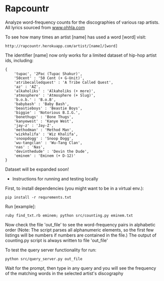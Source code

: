 Rapcountr
============
Analyze word-frequency counts for the discographies of various rap artists.
All lyrics sourced from www.ohhla.com

To see how many times an artist [name] has used a word [word] visit:
```
http://rapcountr.herokuapp.com/artist/[name]/[word]
```

The identifier [name] now only works for a limited dataset of hip-hop artist ids, including: 
```
{
    'tupac', '2Pac (Tupac Shakur)',
    '50cent' : '50 Cent (+ G-Unit)',
    'atribecalledquest' : 'A Tribe Called Quest',
    'az' : 'AZ',
    'alkaholiks' : 'Alkaholiks (+ more)',
    'atmosphere' : 'Atmosphere (+ Slug)',
    'b.o.b.' : 'B.o.B',
    'babybash' : 'Baby Bash',
    'beastieboys' : 'Beastie Boys',
    'biggie' : 'Notorious B.I.G.',
    'bonethugs' : 'Bone Thugs',
    'kanyewest' : 'Kanye West',
    'jay-z' : 'Jay-Z',
    'methodman' : 'Method Man',
    'wizkhalifa' : 'Wiz Khalifa',
    'snoopdogg' : 'Snoop Dogg',
    'wu-tangclan' : 'Wu-Tang Clan',
    'nas' : 'Nas',
    'devinthedude' : 'Devin the Dude',
    'eminem' : 'Eminem (+ D-12)'
}
```
Dataset will be expanded soon!

* Instructions for running and testing locally

First, to install dependencies (you might want to be in a virtual env.):
```
pip install -r requrements.txt
```

Run [example]:
```
ruby find_txt.rb eminem; python src/counting.py eminem.txt 
```

Now check the file 'out_file' to see the word-frequency pairs in alphabetic order
(Note: The script parses all alphanumeric elements, so the first few listings will be numbers if numbers are contained in the file.)
The output of counting.py script is always written to file 'out_file'

To test the query server functionality for run:
```
python src/query_server.py out_file
```
Wait for the prompt, then type in any query and you will see the frequency of the matching words in the selected artist's discography
